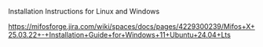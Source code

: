 Installation Instructions for Linux and Windows

https://mifosforge.jira.com/wiki/spaces/docs/pages/4229300239/Mifos+X+25.03.22+-+Installation+Guide+for+Windows+11+Ubuntu+24.04+Lts
